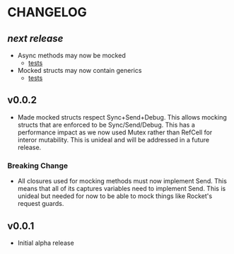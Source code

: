 # CHANGELOG

## *next release*
*  Async methods may now be mocked
   * [tests](/tests/asynchronous.rs)
* Mocked structs may now contain generics
   * [tests](/tests/generic_struct.rs)

## v0.0.2

* Made mocked structs respect Sync+Send+Debug. This allows mocking
  structs that are enforced to be Sync/Send/Debug. This has a
  performance impact as we now used Mutex rather than RefCell for
  interor mutability. This is unideal and will be addressed in a
  future release.

### Breaking Change

* All closures used for mocking methods must now implement Send. This
  means that all of its captures variables need to implement
  Send. This is unideal but needed for now to be able to mock things
  like Rocket's request guards.

## v0.0.1

* Initial alpha release
